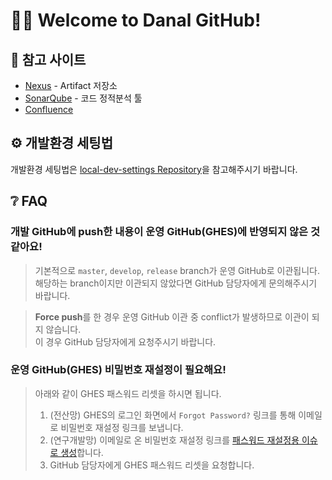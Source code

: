 # 🙋‍♀️ Welcome to Danal GitHub!

## 📝 참고 사이트
- [Nexus](https://nexus.danal.co.kr) - Artifact 저장소
- [SonarQube](https://sonarqube.danal.co.kr) - 코드 정적분석 툴
- [Confluence](https://danal.atlassian.net/wiki)

## ⚙️ 개발환경 세팅법
개발환경 세팅법은 [local-dev-settings Repository](../../../local-dev-settings/wiki)을 참고해주시기 바랍니다.  

## ❔ FAQ
### 개발 GitHub에 push한 내용이 운영 GitHub(GHES)에 반영되지 않은 것 같아요!
> 기본적으로 `master`, `develop`, `release` branch가 운영 GitHub로 이관됩니다.  
> 해당하는 branch이지만 이관되지 않았다면 GitHub 담당자에게 문의해주시기 바랍니다.

> **Force push**를 한 경우 운영 GitHub 이관 중 conflict가 발생하므로 이관이 되지 않습니다.  
> 이 경우 GitHub 담당자에게 요청주시기 바랍니다.

### 운영 GitHub(GHES) 비밀번호 재설정이 필요해요!
> 아래와 같이 GHES 패스워드 리셋을 하시면 됩니다.
> 1. (전산망) GHES의 로그인 화면에서 `Forgot Password?` 링크를 통해 이메일로 비밀번호 재설정 링크를 보냅니다.
> 2. (연구개발망) 이메일로 온 비밀번호 재설정 링크를 [패스워드 재설정용 이슈로 생성](../../../ghes_password_reset/issues)합니다.
> 3. GitHub 담당자에게 GHES 패스워드 리셋을 요청합니다.
